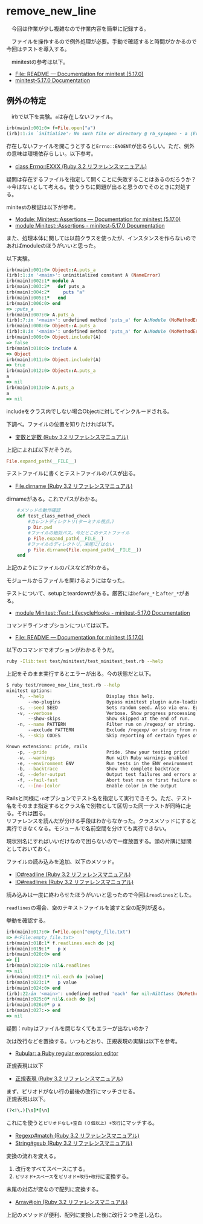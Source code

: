 # remove_new_line
　今回は作業が少し複雑なので作業内容を簡単に記録する。

　ファイルを操作するので例外処理が必要。手動で確認すると時間がかかるので今回はテストを導入する。

　minitestの参考は以下。
- [ File: README — Documentation for minitest (5.17.0) ](https://www.rubydoc.info/gems/minitest)
- [minitest-5.17.0 Documentation](https://docs.seattlerb.org/minitest/)


## 例外の特定
　irbで以下を実験。`a`は存在しないファイル。
```ruby
irb(main):001:0> f=File.open("a")
(irb):1:in `initialize': No such file or directory @ rb_sysopen - a (Errno::ENOENT)       
```

存在しないファイルを開こうとすると`Errno::ENOENT`が出るらしい。ただ、例外の意味は環境依存らしい。以下参考。
- [class Errno::EXXX (Ruby 3.2 リファレンスマニュアル)](https://docs.ruby-lang.org/ja/latest/class/Errno=3a=3aEXXX.html)

疑問は存在するファイルを指定して開くことに失敗することはあるのだろうか？  
→今はないとして考える。使ううちに問題が出ると思うのでそのときに対処する。

minitestの検証は以下が参考。
- [ Module: Minitest::Assertions — Documentation for minitest (5.17.0) ](https://www.rubydoc.info/gems/minitest/Minitest/Assertions)
- [module Minitest::Assertions - minitest-5.17.0 Documentation](https://docs.seattlerb.org/minitest/Minitest/Assertions.html)

また、処理本体に関しては以前クラスを使ったが、インスタンスを作らないのであればmoduleのほうがいいと思った。

以下実験。

```ruby
irb(main):001:0> Object::A.puts_a
(irb):1:in '<main>': uninitialized constant A (NameError)
irb(main):002:1* module A
irb(main):003:2*   def puts_a
irb(main):004:2*     puts "a"
irb(main):005:1*   end
irb(main):006:0> end
=> :puts_a
irb(main):007:0> A.puts_a
(irb):7:in '<main>': undefined method 'puts_a' for A:Module (NoMethodError)
irb(main):008:0> Object::A.puts_a
(irb):8:in '<main>': undefined method 'puts_a' for A:Module (NoMethodError)
irb(main):009:0> Object.include?(A)
=> false
irb(main):010:0> include A
=> Object
irb(main):011:0> Object.include?(A)
=> true
irb(main):012:0> Object::A.puts_a
a
=> nil 
irb(main):013:0> A.puts_a
a
=> nil
```
includeをクラス内でしない場合Objectに対してインクルードされる。

下調べ。ファイルの位置を知りたければ以下。
- [変数と定数 (Ruby 3.2 リファレンスマニュアル)](https://docs.ruby-lang.org/ja/latest/doc/spec=2fvariables.html)

上記によれば以下だそうだ。
```ruby
File.expand_path(__FILE__)
```

テストファイルに書くとテストファイルのパスが出る。

- [File.dirname (Ruby 3.2 リファレンスマニュアル)](https://docs.ruby-lang.org/ja/latest/method/File/s/dirname.html)

dirnameがある。これでパスがわかる。

```ruby
    #メソッドの動作確認
    def test_class_method_check
        #カレントディレクトリ(ターミナル視点。)
        p Dir.pwd
        #ファイルの絶対パス。今だとこのテストファイル
        p File.expand_path(__FILE__)
        #ファイルのディレクトリ。末尾に/はない
        p File.dirname(File.expand_path(__FILE__))
    end
```
上記のようにファイルのパスなどがわかる。

モジュールからファイルを開けるようにはなった。

テストについて、setupとteardownがある。厳密には`before_*`と`after_*`がある。
- [module Minitest::Test::LifecycleHooks - minitest-5.17.0 Documentation](https://docs.seattlerb.org/minitest/Minitest/Test/LifecycleHooks.html#method-i-setup)

コマンドラインオプションについては以下。
- [ File: README — Documentation for minitest (5.17.0) ](https://www.rubydoc.info/gems/minitest)

以下のコマンドでオプションがわかるそうだ。
```bash
ruby -Ilib:test test/minitest/test_minitest_test.rb --help
```

上記をそのまま実行するとエラーが出る。今の状態だと以下。

```bash
$ ruby test/remove_new_line_test.rb --help
minitest options:
    -h, --help                       Display this help.
        --no-plugins                 Bypass minitest plugin auto-loading (or set $MT_NO_PLUGINS).
    -s, --seed SEED                  Sets random seed. Also via env. Eg: SEED=n rake
    -v, --verbose                    Verbose. Show progress processing files.
        --show-skips                 Show skipped at the end of run.
    -n, --name PATTERN               Filter run on /regexp/ or string.
        --exclude PATTERN            Exclude /regexp/ or string from run.
    -S, --skip CODES                 Skip reporting of certain types of results (eg E).

Known extensions: pride, rails
    -p, --pride                      Pride. Show your testing pride!
    -w, --warnings                   Run with Ruby warnings enabled
    -e, --environment ENV            Run tests in the ENV environment
    -b, --backtrace                  Show the complete backtrace
    -d, --defer-output               Output test failures and errors after the test run
    -f, --fail-fast                  Abort test run on first failure or error
    -c, --[no-]color                 Enable color in the output
```

Railsと同様に`-n`オプションでテスト名を指定して実行できそう。ただ、テスト名をそのまま指定するとクラス名で別物として区切った同一テストが同時に走る。それは困る。  
リファレンスを読んだが分ける手段はわからなかった。クラスメソッドにすると実行できなくなる。モジュールで名前空間を分けても実行できない。

現状別名にすればいいだけなので困らないので一度放置する。頭の片隅に疑問としておいておく。

ファイルの読み込みを追加、以下のメソッド。
- [IO#readline (Ruby 3.2 リファレンスマニュアル)](https://docs.ruby-lang.org/ja/latest/method/IO/i/readline.html)
- [IO#readlines (Ruby 3.2 リファレンスマニュアル)](https://docs.ruby-lang.org/ja/latest/method/IO/i/readlines.html)

読み込みは一度に終わらせたほうがいいと思ったので今回は`readlines`とした。

`readlines`の場合、空のテキストファイルを渡すと空の配列が返る。

挙動を確認する。

```ruby
irb(main):017:0> f=File.open("empty_file.txt")
=> #<File:empty_file.txt>
irb(main):018:1* f.readlines.each do |x|
irb(main):019:1*   p x
irb(main):020:0> end
=> []
irb(main):021:0> nil&.readlines
=> nil
irb(main):022:1* nil.each do |value|
irb(main):023:1*   p value
irb(main):024:0> end
(irb):22:in '<main>': undefined method 'each' for nil:NilClass (NoMethodError)
irb(main):025:0* nil&.each do |x|
irb(main):026:0* p x
irb(main):027:-> end
=> nil
```

疑問：rubyはファイルを閉じなくてもエラーが出ないのか？

次は改行などを置換する。いつもどおり、正規表現の実験は以下を参考。
- [Rubular: a Ruby regular expression editor](https://rubular.com/)

正規表現は以下
- [正規表現 (Ruby 3.2 リファレンスマニュアル)](https://docs.ruby-lang.org/ja/latest/doc/spec=2fregexp.html)

まず、ピリオドがない行の最後の改行にマッチさせる。  
正規表現は以下。
```ruby
(?<!\.)[\s]*[\n]
```
これにを使うと`ピリオドなし+空白（０個以上）+改行`にマッチする。

- [Regexp#match (Ruby 3.2 リファレンスマニュアル)](https://docs.ruby-lang.org/ja/latest/method/Regexp/i/match.html)
- [String#gsub (Ruby 3.2 リファレンスマニュアル)](https://docs.ruby-lang.org/ja/latest/method/String/i/gsub.html)

変換の流れを変える。

1. 改行をすべてスペースにする。
1. `ピリオド+スペース`を`ピリオド+改行+改行`に変換する。

末尾の対応が変なので配列に変換する。

- [Array#join (Ruby 3.2 リファレンスマニュアル)](https://docs.ruby-lang.org/ja/latest/method/Array/i/join.html)

上記のメソッドが便利、配列に変換した後に改行２つを差し込む。
